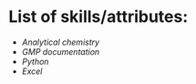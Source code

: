 # **List of skills/attributes:**
- *Analytical chemistry*
- *GMP documentation*
- *Python*
- *Excel*
